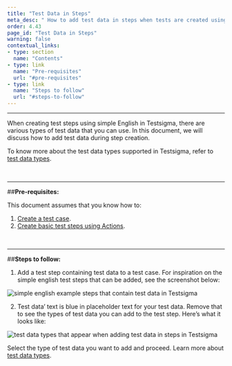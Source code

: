 ```yaml
---
title: "Test Data in Steps"
meta_desc: " How to add test data in steps when tests are created using simple English in Testsigma"
order: 4.43
page_id: "Test Data in Steps"
warning: false
contextual_links:
- type: section
  name: "Contents"
- type: link
  name: "Pre-requisites"
  url: "#pre-requisites"
- type: link
  name: "Steps to follow"
  url: "#steps-to-follow"
---
```


---

When creating test steps using simple English in Testsigma, there are various types of test data that you can use. In this document, we will discuss how to add test data during step creation. 

To know more about the test data types supported in Testsigma, refer to [test data types](https://testsigma.com/docs/test-data/types/overview/).

&emsp;

---
##**Pre-requisites:**

This document assumes that you know how to:

 1. [Create a test case](https://testsigma.com/docs/test-cases/manage/add-edit-delete/).
 2. [Create basic test steps using Actions](https://testsigma.com/docs/test-cases/create-steps-nl/overview/).

&emsp;

---
##**Steps to follow:**

 1. Add a test step containing test data to a test case. For inspiration on the simple english test steps that can be added, see the screenshot below:

![simple english example steps that contain test data in Testsigma](https://docs.testsigma.com/images/test-data-options/test-data-example-simple-english-steps-testsigma1.png)

 2. Test data’ text is blue in placeholder text for your test data. Remove that to see the types of test data you can add to the test step. Here’s what it looks like:

![test data types that appear when adding test data in steps in Testsigma](https://docs.testsigma.com/images/test-data-options/test-data-types-test-data-in-steps-testsigma.png)

Select the type of test data you want to add and proceed. Learn more about [test data types](https://testsigma.com/docs/test-data/types/overview/).



